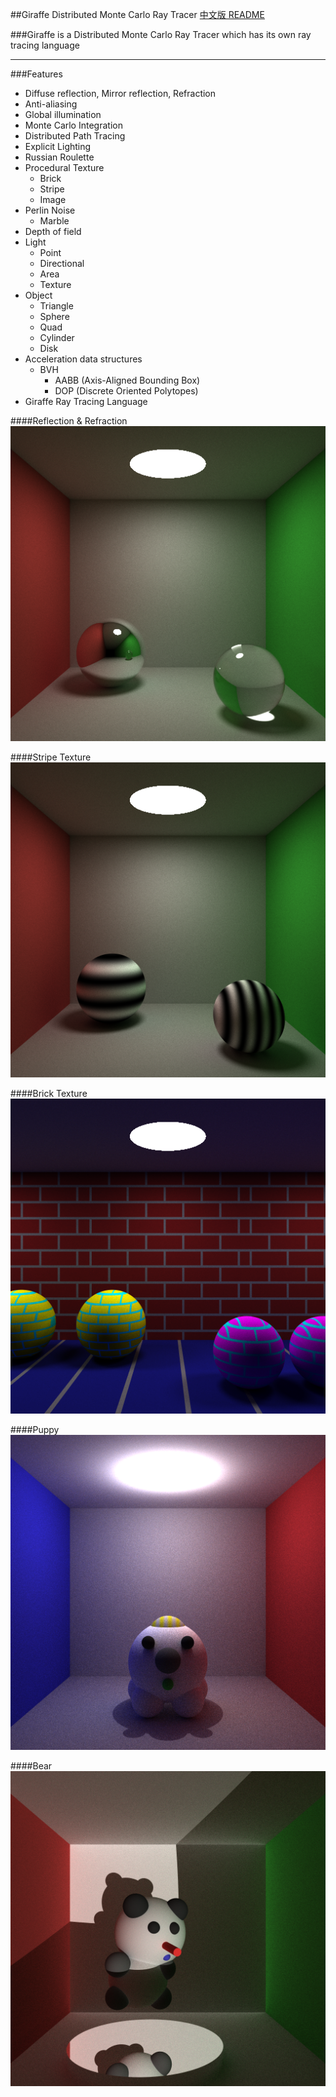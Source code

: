 ##Giraffe Distributed Monte Carlo Ray Tracer
[中文版 README](./README.md)

###Giraffe is a Distributed Monte Carlo Ray Tracer which has its own ray tracing language

***

###Features
* Diffuse reflection, Mirror reflection, Refraction
* Anti-aliasing
* Global illumination
* Monte Carlo Integration
* Distributed Path Tracing
* Explicit Lighting
* Russian Roulette
* Procedural Texture
	- Brick
	- Stripe
	- Image
* Perlin Noise
	- Marble
* Depth of field
* Light
	- Point
	- Directional
	- Area
	- Texture
* Object
	- Triangle
	- Sphere
	- Quad
	- Cylinder
	- Disk
* Acceleration data structures
	- BVH
		+	AABB (Axis-Aligned Bounding Box)
		+	DOP	(Discrete Oriented Polytopes)
* Giraffe Ray Tracing Language


####Reflection & Refraction
![](./image/reflect_refract.png)

####Stripe Texture
![](./image/stripe.png)

####Brick Texture
![](./image/brick.png)

####Puppy
![](./image/puppy.png)

####Bear
![](./image/bear.png)
